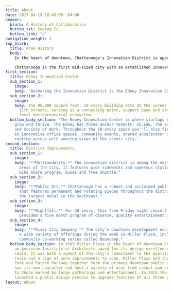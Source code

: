 ```yaml
---
title: About
date: 2017-04-19 10:45:00 -04:00
header:
  blurb: A History of Collaboration
  button_txt: Seeing Is...
  button_link: "/"
navigation_weight: 2
top_blurb:
  title: Area History
  body: |-
    In the heart of downtown, Chattanooga's Innovation District is approximately a quarter mile walking radius. This vibrant and walkable area contains Chattanooga’s main downtown public spaces and a host of coffee shops and eateries, linked by attractive streets, a bike share program and free downtown electric shuttle.

    Chattanooga is the first mid-sized city with an established Innovation District. In addition to designing spaces specifically for workers and companies in the new knowledge economy, Chattanooga's innovation district provides easy access to other assets enjoyed by those working in the districts including coffee shops, pubs, restaurants, and multimodal transportation.
first_section:
  title: Edney Innovation Center
  sub_section_1:
    image: 
    body: 'Anchoring the Innovation District is the Edney Innovation Center. '
  sub_section_2:
    image: 
    body: The 90,000 square foot, 10-story building sits at the corner of Market and
      11th Streets, serving as a connecting point, support base and catalyst for the
      local entrepreneurial ecosystem.
  bottom_body_section: 'The Edney Innovation Center is where startups come to accelerate,
    grow and thrive. The Edney has three anchor tenants: CO.LAB, The Enterprise Center,
    and Society of Work. Throughout the 10-story space you''ll also find startups
    in innovative office spaces, community events, shared accelerator spaces, and
    rooftop access with amazing views of the scenic city.'
second_section:
  title: District Improvements
  sub_section_1:
    image: 
    body: "**Multimodality.** The innovation district is among the most well connected
      areas of the city. It features wide sidewalks and numerous stations of the city’s
      bike share program, buses and free shuttle."
  sub_section_2:
    image: 
    body: "**Public Art.** Chattanooga has a robust and acclaimed public art program
      that features permanent and rotating pieces throughout the district, including
      the largest mural in the Southeast."
  sub_section_3:
    image: 
    body: "**Nightfall.** For 28 years, this free Friday night concert series has
      provided a five month program of diverse, quality entertainment in Miller Plaza."
  sub_section_4:
    image: 
    body: "**River City Company.** The city’s downtown development non-profit programs
      a wide variety of offerings during the week in Miller Plaza, including a monthly
      community co-working series called Basecamp."
  bottom_body_section: In 1989 Miller Plaza in the heart of downtown Chattanooga won
    an American Institute of Architects award for its design excellence in the public
    realm. It was both a symbol of the city’s commitment to the quality of the public
    realm and a sign of more improvements to come. Miller Plaza and the adjacent Miller
    Park and Patten Parkway together form the primary downtown public spaces. Each
    has its own character and host a variety of uses from casual and serendipitous,
    to those marked by large gatherings and entertainment. In 2015 the City of Chattanooga
    launched a public design process to upgrade features of all three parks.
layout: about
---
```


